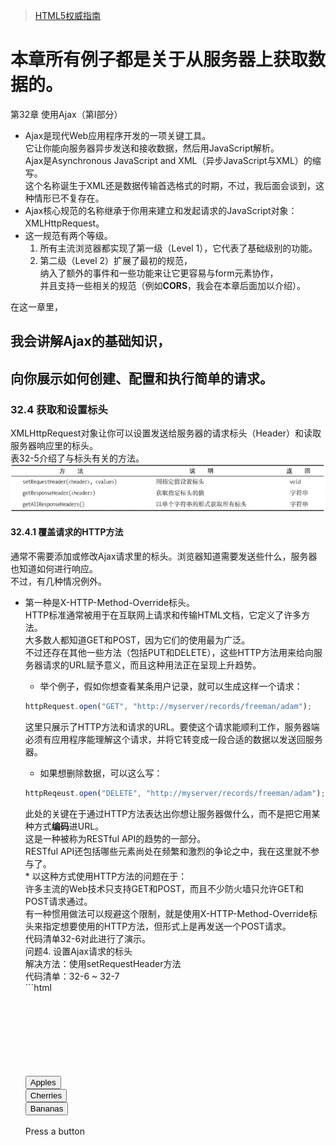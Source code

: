 >[HTML5权威指南](https://weread.qq.com/web/reader/98232c3071a122f5982dffc)

# 本章所有例子都是关于从服务器上获取数据的。
第32章 使用Ajax（第Ⅰ部分）																												
* Ajax是现代Web应用程序开发的一项关键工具。																												
它让你能向服务器异步发送和接收数据，然后用JavaScript解析。																												
Ajax是Asynchronous JavaScript and XML（异步JavaScript与XML）的缩写。																												
这个名称诞生于XML还是数据传输首选格式的时期，不过，我后面会谈到，这种情形已不复存在。																												
* Ajax核心规范的名称继承于你用来建立和发起请求的JavaScript对象：<span class="object">XMLHttpRequest</span>。																												
* 这一规范有两个等级。																												
	1. 所有主流浏览器都实现了第一级（Level 1），它代表了基础级别的功能。																											
	2. 第二级（Level 2）扩展了最初的规范，																											
	纳入了额外的事件和一些功能来让它更容易与form元素协作，																											
	并且支持一些相关的规范（例如**CORS**，我会在本章后面加以介绍）。


在这一章里，																												
## 我会讲解Ajax的基础知识，
## 向你展示如何创建、配置和执行简单的请求。
### 32.4 获取和设置标头
<span class="object">XMLHttpRequest</span>对象让你可以设置发送给服务器的请求标头（Header）和读取服务器响应里的标头。																										
表32-5介绍了与标头有关的方法。
    ![](.Ajax_images/b73b3049.png)
#### 32.4.1 覆盖请求的HTTP方法
通常不需要添加或修改Ajax请求里的标头。浏览器知道需要发送些什么，服务器也知道如何进行响应。																									
不过，有几种情况例外。																									
* 第一种是<span class="key">X-HTTP-Method-Override</span>标头。																								
HTTP标准通常被用于在互联网上请求和传输HTML文档，它定义了许多方法。																								
大多数人都知道GET和POST，因为它们的使用最为广泛。																								
不过还存在其他一些方法（包括PUT和DELETE），这些HTTP方法用来给向服务器请求的URL赋予意义，而且这种用法正在呈现上升趋势。																								
	* 举个例子，假如你想查看某条用户记录，就可以生成这样一个请求：																							
	```javascript
  httpRequest.open("GET", "http://myserver/records/freeman/adam");
	```     																							
	这里只展示了HTTP方法和请求的URL。要使这个请求能顺利工作，服务器端必须有应用程序能理解这个请求，并将它转变成一段合适的数据以发送回服务器。																							
	* 如果想删除数据，可以这么写：
	```javascript
	httpReqeust.open("DELETE", "http://myserver/records/freeman/adam");									
	```														
	此处的关键在于通过HTTP方法表达出你想让服务器做什么，而不是把它用某种方式**编码**进URL。																							
	这是一种被称为RESTful API的趋势的一部分。																							
	RESTful API还包括哪些元素尚处在频繁和激烈的争论之中，我在这里就不参与了。																							
		* 以这种方式使用HTTP方法的问题在于：																						
		许多主流的Web技术只支持GET和POST，而且不少防火墙只允许GET和POST请求通过。																						
		有一种惯用做法可以规避这个限制，就是使用<span class="key">X-HTTP-Method-Override</span>标头来指定想要使用的HTTP方法，但形式上是再发送一个POST请求。																						
		代码清单32-6对此进行了演示。																						
		问题4. 设置Ajax请求的标头																						
		解决方法：使用<span class="method">setRequestHeader</span>方法																						
		代码清单：32-6 ~ 32-7		
		```html																				
		<!DOCTYPE HTML>																						
		<html>																						
			<head>																					
				<title>Example</title>																				
			</head>																					
			<body>																					
				<div>																				
					<button>Apples</button>																			
					<button>Cherries</button>																			
					<button>Bananas</button>																			
				</div>																				
				<div id="target">Press a button</div>																				
				<script>																				
					var buttons = document.getElementsByTagName("button");																			
					for(var i = 0; i < buttons.length; i++) {																			
						buttons[i].onclick = handleButtonPress;																		
					}																			
					function handleButtonPress(e){																			
						var httpRequest = new XMLHttpRequest();																		
						httpRequest.onreadystatechange = handleResponse;																		
						httpRequest.open("GET", e.target.innerHTML + ".html");																		
						httpRequest.setRequestHeader("X-HTTP-Method-Override", "DELETE");																		
						httpRequest.send();																		
					}																			
																								
					function handleResponse(e){																			
						if(e.target.readyState == XMLHttpRequest.DONE && e.target.status == 200) {																		
							document.getElementById("target").innderHTML = e.target.respnseText;																	
						}																		
					}																			
				</script>																				
			</body>																					
		</html>			
		```																			
		在这个例子中，我用<span class="object">XMLHttpRequest</span>对象上的<span class="method">setRequestHeader</span>方法来表明我想让这个请求以HTTP DELETE方法的形式进行处理。																						
		请注意我在调用<span class="method">open</span>方法之后才设置了这个标头。																						
		如果你试图在<span class="method">open</span>方法之前使用<span class="method">setRequestHeader</span>方法，<span class="object">XMLHttpRequest</span>对象就会抛出一个错误。																						
		* 覆盖HTTP方法需要服务器端的Web应用程序框架能理解<span class="key">X-HTTP-Method-Override</span>这个惯例，并且你的服务器端应用程序要设置成能寻找和理解那些用得较少的HTTP方法。																						


#### 32.4.2 禁用内容缓存
第二个可以添加到Ajax请求上的有用标头是<span class="key">Cache-Control</span>，它在编写和调试脚本时尤其有用。																									
一些浏览器会缓存通过Ajax请求所获得的内容，在浏览会话期间不会再请求它。																									
对我在这一章所使用的例子而言，意味着apples.html、cherries.html和bananas.html上的改动不会立即反映到浏览器中。																									
代码清单32-7展示了可以如何设置标头来避免这一点。		
```javascript																							
...																									
function handleButtonPress(e){																									
	var httpRequest = new XMLHttpRequest();																								
	httpRequest.onreadystatechange = handleResponse;																								
	httpRequest.open("GET", e.target.innerHTML + ".html");																								
	httpRequest.setRequestHeader("Cache-Control", "no-cache");																								
	httpRequest.send();																								
}																									
...		
```																							
设置标头值的方式和之前的例子一样，但这次用到的标头是<span class="key">Cache-Control</span>，而你想要的值是<span class="key-value">no-cache</span>。																									
放置这条语句后，如果通过Ajax请求的内容发生了改变，就会在下一次请求文档时体现出来。																									
#### 32.4.3 读取响应标头																									
可以通过<span class="method">getResponseHeader</span>和<span class="method">getAllResponseHeaders</span>方法来读取服务器响应某个Ajax请求时发送的HTTP标头。																									
在大多数情况下，你不需要关心标头里有什么，因为它们是浏览器和服务器之间交互事务的组成部分。																									
代码清单32-8展示了如何使用这些属性。																									
问题5. 读取服务器响应的标头																									
解决方法：使用<span class="method">getResponseHeader</span>和<span class="method">getAllResponseHeaders</span>方法																									
代码清单：32-8			
```html																						
<!DOCTYPE HTML>																									
<html>																									
	<head>																								
		<title>Example</title>																							
		<style>																							
			#allheaders, #ctheader {																						
				border: medium solid black;																					
				padding: 2px;																					
				margin: 2px;																					
			}																						
		</style>																							
	</head>																								
	<body>																								
		<div>																							
			<button>Apples</button>																						
			<button>Cherries</button>																						
			<button>Bananas</button>																						
		</div>																							
		<div id="ctheader"></div>																							
		<div id="allheaders"></div>																							
		<div id="target">Press a button</div>																							
		<script>																							
			var buttons = document.getElementsByTagName("button");																						
			for(var i = 0; i < buttons.length; i++) {																						
				buttons[i].onclick = handleButtonPress;																					
			}																						
			var httpRequest = new XMLHttpRequest();																						
			function handleButtonPress(e){																						
				httpRequest.onreadystatechange = handleResponse;																					
				httpRequest.open("GET", e.target.innerHTML + ".html");																					
				httpRequest.send();																					
			}																						
																									
			function handleResponse(e){																						
				if(httpRequest.readyStatus == 2) {																					
					document.getElementById("allheaders").innerHTML = httpRequest.getAllResponseHeaders();																				
					document.getElementById("ctheader").innerHTML = httpRequest.getResponseHeader("Content-Type");																				
				} else if(httpRequest.readyState ==4 && e.target.status == 200) {																					
					document.getElementById("target").innderHTML = e.target.respnseText;																				
				}																					
			}																						
		</script>																							
	</body>																								
</html>		
```																							
响应标头在<span class="key">readyState</span>变成<span class="key-value">HEADERS_RECEIVED（数值为2）</span>时就可以使用了。																									
标头是服务器在响应时首先发送回来的信息，因此你可以在内容本身就绪前先读取它们。																									
在这个例子里，我通过<span class="method">getResponseHeader</span>和<span class="method">getAllResponseHeaders</span>方法获取了标头，然后将某一个标头（<span class="key">Content-Type</span>）和其他所有标头的值分别设为两个div元素的内容。																									
																										
### 32.6 中止请求
<span class="object">XMLHttpRequest</span>对象定义了一个让你可以中止请求的方法，如表32-6所示。
![](.Ajax_images/115ff815.png)																					
为了演示这个功能，我修改了fruitselector.js这段Node.js脚本来引入一个10秒延迟		
```javascript																								
var http = require('http');																										
http.createServer(function(req, res){																										
	console.log("[200] " + req.method + "to " + req.url);																									
	res.statusCode = 200;																									
	res.setHeader("Content-Type", "text/html");																									
	setTimeout(function(){																									
		var origin = req.headers["origin"];																								
		if(origin.indexOf("titan") > -1) {																								
			res.setHeader("Access-Control-Allow-Origin", orgin);																							
		}																								
		res.write('<html><head><title>Fruit Total</titl></head><body>');																								
		res.write('<p>');																								
		res.write('You selected ' + req.url.substing(1));																								
		res.write('</p></body></html>');																								
		res.end();																								
	}, 10000);																									
}).listen(8080);								
```																		
当服务器接收到一个请求后，它会先写入初始的响应标头，暂停10秒钟后再完成整个响应。																										
代码清单32-14展示了如何在浏览器上使用<span class="object">XMLHttpRequest</span>的中止功能。																										
问题7. 中止一个请求																										
代码清单：解决方法：使用<span class="method">abort</span>方法																										
32-13、32-14						
```html																				
<!DOCTYPE HTML>																										
<html>																										
	<head>																									
		<title>Example</title>																								
	</head>																									
	<body>																									
		<div>																								
			<button>Apples</button>																							
			<button>Cherries</button>																							
			<button>Bananas</button>																							
		</div>																								
		<div>																								
			<button id="abortbutton">Abort</button>																							
		</div>																								
		<div id="target">Press a button</div>																								
		<script>																								
			var buttons = document.getElementsByTagName("button");																							
			for(var i = 0; i < buttons.length; i++) {																							
				buttons[i].onclick = handleButtonPress;																						
			}																							
			var httpRequest;																							
			function handleButtonPress(e){																							
				if(e.target.id == "abortbutton"){																						
					httpRequest.abort();																					
				} else {																						
					httpRequest = new XMLHttpRequest();																					
					httpRequest.onreadystatechange = handleResponse;																					
					httpRequest.onabort = handleAbort;																					
					httpRequest.open("GET", "http://titan:8080/" + e.target.innerHTML);																					
					httpRequest.send();																					
					document.getElementById("target").innerHTML = httpRequest.responseText;																					
				}																						
			}																							
																										
			function handleResponse(e){																							
				if(e.target.readyState == XMLHttpRequest.DONE && e.target.status == 200) {																						
					document.getElementById("target").innderHTML = e.target.respnseText;																					
				}																						
			}																							
			funciton handleAbort(){																							
				document.getElementById("target").innerHTML = "Request Aborted";																						
			}																							
		</script>																								
	</body>																									
</html>
```																										
我给文档添加了一个Abort（中止）按钮，它通过调用<span class="object">XMLHttpRequest</span>对象上的<span class="method">abort</span>方法来中止进行中的请求。因为我在服务器端引入了一段延迟，所以有充足的时间来执行它。																										
<span class="object">XMLHttpRequest</span>通过<span class="event">abort</span>事件和<span class="event">readystatechange</span>事件给出中止信号。在这个例子中，我响应了<span class="event">abort</span>事件，并更新了id为target的div元素中的内容，以此标明请求已被中止。																										

## 我会向你展示如何将事件作为请求的进度信号，
* 32.1 Ajax起步																										
问题1：发起一个Ajax请求																										
解决方案：创建一个<span class="object">XMLHttpRequest</span>对象，然后调用<span class="method">open</span>和<span class="method">send</span>方法																										
代码清单：32-1 ~ 32-3																										
Ajax的关键在于<span class="object">XMLHttpRequest</span>对象，而理解这个对象的最佳方式是看个例子。
	```html																										
	<!DOCTYPE HTML>																									
	<html>																									
		<head>																								
			<title>Example</title>																							
		</head>																								
		<body>																								
			<div>																							
				<button>Apples</button>																						
				<button>Cherries</button>																						
				<button>Bananas</button>																						
			</div>																							
			<div>																							
				<div id="target">Press a button</div>																						
			</div>																							
			<script>																							
				var buttons = document.getElementsByTagName("button");																						
				for(var i = 0; i < buttons.length; i++) {																						
					buttons[i].onclick = handleButtonPress;																					
				}																						
				function handleButtonPress(e){																						
					var httpRequest = new XMLHttpRequest();																					
					httpRequest.onreadystatechange = handleResponse;																					
					httpRequest.open("GET", e.target.innerHTML + ".html");																					
					httpRequest.send();																					
				}																						
																										
				function handleResponse(e){																						
					if(e.target.readyState == XMLHttpRequest.DONE && e.target.status == 200) {																					
						document.getElementById("target").innderHTML = e.target.respnseText;																				
					}																					
				}																						
			</script>																							
		</body>																								
	</html>	
	```																								
	随着用户点击各个水果按钮，浏览器会异步执行并取回所请求的文档，而主文档不会被重新加载。这就是典型的Ajax行为。																									
	* 如果把注意力移到脚本上，你就能明白这一切是如何实现的。																									
		* 首先是handleButtonPress函数，脚本会调用它以响应button控件的click事件																								
			* 第一步是创建一个新的<span class="object">XMLHttpRequest</span>对象。																							
			与之前在DOM中见过的大多数对象不同，																							
				* 你并非通过浏览器定义的某个全局变量来访问这类对象，																						
				* 而是使用关键词new																						
			* 下一步是给<span class="event">readystatechange</span>事件设置一个事件处理器。																							
			这个事件会在请求过程中被多次触发，向你提供事情的进展情况。																							
			我会在本章后面讨论这个事件（以及其他由<span class="object">XMLHttpRequest</span>对象定义的事件）。																							
			我将on<span class="event">readystatechange</span>属性的值设为handleResponse，稍后会讨论这个函数：httpRequest.on<span class="event">readystatechange</span> = handleResponse;																							
			* 现在你可以告诉<span class="object">XMLHttpRequest</span>对象你想要做什么了。																							
			使用<span class="method">open</span>方法来指定HTTP方法（在这里是GET）和需要请求的URL																							
				* 我在这里展示的是<span class="method">open</span>方法最简单的形式。																						
				你还可以给浏览器提供向服务器发送请求时使用的认证信息，																						
				就像这样：
				```javascript
				httpRequest.open("GET", e.target.innerHTML + ".html", true,"adam", "secret")
				```																					
				最后两个参数是应当发送给服务器的用户名和密码。																						
				剩下的那个参数指定了该请求是否应当异步执行。它应该始终被设置为true。																						
				* 根据用户按下的button来生成请求的URL。																						
				如果按的是Apples按钮，就请求Apples.html这个URL。																						
					* 浏览器可以足够智能地处理相对URL，它会在需要时使用当前文档的地址。																					
					在这个例子中，我的主文档是从`http://titan/listings/example.html`这个URL上载入的，																					
					因此Apples.html会被当成`http://titan/listings/Apples.html`。																					
					这些URL在你的环境里会有所不同，但效果是一样的。																					
				* 为你的请求选择正确的HTTP方法是很重要的。																						
					* 正如我在第12章所说的，GET请求适用于安全的交互行为，就是那些你可以反复发起而不会带来副作用的请求。																					
					* POST请求适用于不安全的交互行为，意思是每一个请求都会导致服务器端发生某种变化，而重复的请求可能会带来问题。																					
					虽然还有一些别的HTTP方法，但GET和POST是使用最为广泛的，广泛到如果你想用其他方法，就必须使用32.4.1节描述的惯例来确保你的请求能通过防火墙。																					
			* 这个函数的最后一步是调用<span class="method">send</span>方法																							
			我在这个例子里没有向服务器发送任何数据，所以<span class="method">send</span>方法无参数可用。																							
			我会在这一章的后面向你展示如何发送数据，但在这个简单的示例中，你只是从服务器请求HTML文档。																							
	* 32.1.1 处理响应																									
	一旦脚本调用了<span class="method">send</span>方法，浏览器就会在后台发送请求到服务器。																									
	因为请求是在后台处理的，所以Ajax依靠事件来通知你这个请求的进展情况。																									
	在这个例子中，我用handleResponse函数处理这些事件：																									
		* 当<span class="event">readystatechange</span>事件被触发后，浏览器会把一个<span class="object">Event</span>对象传递给指定的处理函数。																								
		这个<span class="object">Event</span>对象我在第30章介绍过，target属性则会被设为与此事件关联的<span class="object">XMLHttpRequest</span>。																								
		* 多个不同的阶段会通过<span class="event">readystatechange</span>事件传递信号，																								
		你可以读取<span class="object">XMLHttpRequest</span>.<span class="key">readyState</span>属性的值来确定当前处理的是哪一个。																								
		表32-2展示了这个属性的各个值。
            ![](.Ajax_images/36028bd3.png)
            
            * DONE状态并不意味着请求成功，它只代表请求已完成。																							
			可以通过<span class="key">status</span>属性获得HTTP状态码，它会返回一个数值（比如，200这个值代表成功）。																							
			只有结合<span class="key">readyState</span>和<span class="key">status</span>属性的值才能够确定某个请求的结果。																							
			* 在handleResponse函数里可以看到我怎样检查这两个属性。																							
			只有当<span class="key">readyState</span>的值为DONE并且<span class="key">status</span>的值为200时我才会设置div元素的内容。																							
			用<span class="object">XMLHttpRequest</span>.<span class="key">responseText</span>属性获得服务器发送的数据																							
			* <span class="key">responseText</span>属性会返回一个字符串，代表从服务器上取回的数据。																							
			我用这个属性来设置div元素innerHTML属性的值，以显示被请求文档的内容。																							
			这些就构成了一个简单的Ajax示例：用户点击一个按钮，浏览器在后台向服务器请求一个文档，当它到达时你处理一个事件，并显示被请求文档的内容。																							
	* 这些就构成了一个简单的Ajax示例：用户点击一个按钮，浏览器在后台向服务器请求一个文档，当它到达时你处理一个事件，并显示被请求文档的内容。																									
	* 32.1.2 主流中的异类：应对Opera																									
																										
* 32.2 使用Ajax事件																										
	* 建立和探索一个简单的示例之后，你现在可以开始深入了解<span class="object">XMLHttpRequest</span>对象支持的功能，以及如何在你的请求中使用它们了。																									
		* 起点就是第二级规范里定义的那些额外事件。																								
		你已经见过其中一个了：<span class="event">readystatechange</span>。它是从第一级转过来的，其他还有一些，如表32-3所示。
		![](.Ajax_images/219ec7a3.png)
		    * 这些事件大多数会在请求的某一个特定时点上触发。																							
			<span class="event">readystatechange</span>（之前介绍过）和<span class="event">progress</span>这两个事件是例外，它们可以多次触发以提供进度更新。																							
			* 除了<span class="event">readystatechange</span>之外，表中展示的其他事件都定义于<span class="object">XMLHttpRequest</span>规范的第二级。																							
			在我编写本书时，浏览器对这些事件的支持程度不一。																							
			比如，Firefox浏览器有着最完整的支持，Opera完全不支持它们，而Chrome支持其中的一些，但是所使用的方式并不符合规范。																							
			* 考虑到第二级事件的实现还不到位，<span class="event">readystatechange</span>是目前唯一能可靠追踪请求进度的事件。																							
			* 调度这些事件时，浏览器会对<span class="event">readystatechange</span>事件使用常规的<span class="object">Event</span>对象（在第30章介绍过），对其他事件则使用<span class="object">ProgressEvent</span>对象。																							
			<span class="object">ProgressEvent</span>对象定义了<span class="object">Event</span>对象的所有成员，并增加了表32-4中介绍的这些成员。
			![](.Ajax_images/cb240c93.png)		
			问题2. 使用一次性事件追踪请求的进度																							
			解决方法：使用第二级的事件，比如on<span class="event">load</span>、on<span class="event">loadstart</span>和on<span class="event">loadend</span>  																						
			代码清单：32-4																							
			代码清单32-4展示了如何使用这些事件。我使用Firefox浏览器进行展示，因为它的实现方式最为完整和正确。		
			```html																					
			<!DOCTYPE HTML>																							
			<html>																							
				<head>																						
					<title>Example</title>																					
					<style>																					
						table {																				
							margin: 10px;																			
							border-collapse: collapse;																			
							float: left;																			
						}																				
						div {																				
							margin: 10px;																			
						}																				
						td, th {																				
							padding: 4px;																			
						}																				
					</style>																					
				</head>																						
				<body>																						
					<div>																					
						<button>Apples</button>																				
						<button>Cherries</button>																				
						<button>Bananas</button>																				
					</div>																					
					<table id="events" border="1"></table>																					
					<div>																					
						<div id="target">Press a button</div>																				
					</div>																					
					<script>																					
						var buttons = document.getElementsByTagName("button");																				
						for(var i = 0; i < buttons.length; i++) {																				
							buttons[i].onclick = handleButtonPress;																			
						}																				
						var httpRequest;																				
						function handleButtonPress(){																				
							clearEventDetails();																			
							httpRequest = new XMLHttpRequest();																			
							httpRequest.onreadystatechange = handleResponse;																			
							httpRequest.onerror = handleError;																			
							httpRequest.onload = handleLoad;																			
							httpRequest.onloadend = handleLoadEnd;																			
							httpRequest.onloadstart = handleLoadStart;																			
							httpRequest.onprogress = handleProgress;																			
							httpRequest.open("GET", e.target.innerHTML + ".html");																			
							httpRequest.send();																			
						}																				
						function handleResponse(e){																				
							displayEventDetails("readystate(" + httpRequest.readyState + ")");																			
							if(httpRequest.readyState == 4 && httpRequest.status == 200) {																			
								document.getElementById("target").innerHTML = httpRequest.responseText;																		
							}																			
						}																				
						function handleError(e) { displayEventDetails("error", e);}																				
						function handleLoad(e) { displayEventDetails("load", e); }																				
						function handleLoadEnd(e) { displayEventDetails("loadend", e); }																				
						function handleLoadStart(e) { displayEventDetails("loadstart", e); }																				
						function handleProgress(e) { displayEventDetails("progress", e); }																				
						function clearEventDetails() {																				
							document.getElementById("events").innerHTML += 																			
							"<tr><th>Event</th><th>lengthComputable</th>"																			
							=+ "<th>loaded</th><th>total</th></tr>"																			
						}																				
						function displayEventDetails(eventName, e) {																				
							if(e) {																			
								document.getElementById("events").innerHTML += 																		
								"<tr><td>" + eventName + "</td><td>" + e.lengthComputable + "</td><td>" + e.loaded + "</td></td>" + e.total + "</td></tr>";																		
							} else {																			
								document.getElementById("events").innerHTML += 																		
								"<tr><td>" + eventName + "</td><td>NA</td><td>NA</td><td>NA</td></tr>";																		
							}																			
						}																				
					</script>																					
				</body>																						
			</html>	
			```	
 ![](.Ajax_images/a87bdb4a.png)		

## 如何处理请求和应用程序错误
32.3 处理错误																										
* 有三种方式可以处理这些错误，如代码清单32-5所示。																									
问题3. 探测和处理错误 																									
解决方法：响应错误事件，或者使用try...catch语句																									
代码清单：32-5				
```html																					
<!DOCTYPE HTML>																									
<html>																									
	<head>																								
		<title>Example</title>																							
	</head>																								
	<body>																								
		<div>																							
			<button>Apples</button>																						
			<button>Cherries</button>																						
			<button>Bananas</button>																						
			<button>Cucumber</button>																						
			<button id="badhost">Bad Host</button>																						
			<button id="badurl">Bad URL</button>																						
		</div>																							
		<div id="target">Press a button</div>																							
		<div id="errormsg"></div>																							
		<div id="statusmsg"></div>																							
		<script>																							
			var buttons = document.getElementByTagName("button");																						
			for(var i = 0; i < buttons.length; i++) {																						
				buttons[i].onclick = handleButtonPress;																					
			}																						
			function handleButtonPress(e) {																						
				var httpRequest = new XMLHttpRequest();																					
				httpRequest.onreadystatechange = handleResponse;																					
				httpRequest.onerror = handleError;																					
				try {																					
					switch(e.target.id) {																				
						case "badhost":																			
							httpRequest.open("GET", "http://a.nodomain/doc.html");																		
							beak;																		
						case "badurl":																			
							httpRequest.open("GET", "http://");																		
							break;																		
						default:																			
							httpRequest.open("GET", e.target.innerHTML + ".html");																		
							break;																		
					}																				
					httpRequest.send();																				
				}																					
				catch(error){																					
					displayErrorMsg("try/catch", error.message);																				
				}																					
			}																						
			function handleResponse(){																						
				if(httpRequest.readyState == 4) {																					
					var target = document.getElementById("target");																				
					if(httpRequest.status == 200) {																				
						target.innerHTML = httpRequest.responseText;																			
					} else {																				
						document.getElementById("statusmsg").innerHTML = "Status:" + httpRequest.status + " " + httpRequest.statusText;																			
					}																				
				}																					
			}																						
			function handleError(e){																						
				displayErrorMsg("Error event", httpRequest.status + httpRequest.statusText);																					
			}																						
			function displayErrorMsg(src, msg){																						
				document.getElementById("errormsg").innerHTML = src + ": " + msg;																					
			}																						
			function clearMessages(){																						
				document.getElementById("errormsg").innerHTML = "";																					
				document.getElementById("statusmsg").innerHTML = "";																					
			}																						
		</script>																							
	</body>																								
</html>	
```																								
* 使用Ajax时必须留心两类错误。它们之间的区别源于视角不同。

### 第一类错误是从<span class="object">XMLHttpRequest</span>对象的角度看到的问题：
某些因素阻止了请求发送到服务器，例如DNS无法解析主机名，连接请求被拒绝，或者URL无效。  

#### 32.3.1 处理设置错误
你需要处理的第一类问题是向<span class="object">XMLHttpRequest</span>对象传递了错误的数据，																							
* 比如格式不正确的URL。它们极其容易发生在生成基于用户输入的URL时。																						
为了模拟这类问题，我给示例文档添加了一个标签为Bad URL（错误的URL）的button。																						
这是一种会阻止请求执行的错误，而<span class="object">XMLHttpRequest</span>对象会在发生这类事件时抛出一个错误。这就意味着你需要用一条try...catch语句来围住设置请求的代码																						
	* catch子句让你有机会从错误中恢复。																					
	可以选择提示用户输入一个值，也可以回退至默认的URL，或是简单地丢弃这个请求。																					
	在这个例子中，我仅仅调用了displayErrorMsg函数来显示错误消息。		

### 第二类问题是从应用程序的角度看到的问题，而非<span class="object">XMLHttpRequest</span>对象。
它们发生于请求成功发送至服务器，服务器接受请求、进行处理并生成响应，但该响应并不指向你期望的内容时。																								
举个例子，如果你请求的URL不存在，这类问题就会发生。	 

																						
第二类错误发生在请求已生成，但其他方面出错时。	

#### 32.3.2 处理请求错误	
* 为了模拟这类问题，我给示例添加了一个标签为Bad Host（错误的主机）的按钮																							
	* 这个URL存在两个问题。																						
		* 第一个问题是主机名不能被DNS解析，因此浏览器无法生成服务器连接。																					
		这个问题直到<span class="object">XMLHttpRequest</span>对象开始生成请求时才会变得明显，因此它会以两种方式发出错误信号。																					
			* 如果你注册了一个error事件的监听器，浏览器就会向你的监听函数发送一个<span class="object">Event</span>对象。																				
			当这类错误发生时，你能从<span class="object">XMLHttpRequest</span>对象获得何种程度的信息取决于浏览器，遗憾的是，大多数情况下你会得到值为0的<span class="key">status</span>和空白的<span class="key">statusText</span>值。																				
			* ???<span class="object">XMLHttpRequest</span>通过<span class="event">readystatechange</span>事件给出信号。																				
		* 第二个问题是URL和生成请求的脚本具有不同的来源，在默认情况下这是不允许的。																					
		你通常只能向载入脚本的同源URL发送Ajax请求。																					
		浏览器报告这个问题时可能会抛出Error或者触发error事件，不同浏览器的处理方式不尽相同。																					
		不同浏览器还会在不同的时点检查来源，这就意味着你不一定总是能看到浏览器对同一个问题突出显示。																					
		你可以使用跨站资源规范（**CORS**, Cross-Origin Resource Sharing）来绕过同源限制，参见32.5节。				


#### 32.3.3 处理应用程序错误
最后一类错误发生于请求成功完成（从<span class="object">XMLHttpRequest</span>对象的角度看），但没有返回你想要的数据时。																							
为了制造这类问题，我添加了一个说明标签为Cucumber（黄瓜）的button。																							
按下这个按钮会生成类似于Apples、Cherries和Bananas按钮那样的请求URL，但是服务器上不存在cucumber.html这个文档。																							
这一过程本身没有错误（因为请求已成功完成），你需要根据<span class="key">status</span>属性来确定发生了什么。																							
当你请求某个不存在的文档时，你会获得404这个状态码，它的意思是服务器无法找到请求的文档。																							
你可以看到我是如何处理200（意思是OK）以外的状态码的																							

## 如何跨源发起请求。
32.5 生成跨源Ajax请求																											
* 默认情况下，浏览器限制脚本只能在它们所属文档的来源内生成Ajax请求。																										
你应该还记得，来源由URL中的协议、主机名和端口号组成。																										
这就意味着当我从`http://titan`载入一个文档后，文档内含的脚本通常无法生成对`http://titan:8080`的请求，因为第二个URL的端口号是不同的，所以处于文档来源之外。																										
从一个来源到另一个来源的Ajax请求被称为跨源请求（cross-origin request）。																										
* 这一策略的目的是降低跨站脚本攻击（cross-site scripting，简称CSS）的风险，即诱导浏览器（或用户）执行恶意脚本。																										
CSS攻击不属于本书的讨论范围，但维基百科上有一篇文章很好地介绍了这个主题：`http://en.wikipedia.org/wiki/Cross-site_scripting`。																										
* 这个策略的问题在于它一刀切地禁止了跨源请求。																										
这就导致人们使用一些非常丑陋的手段来诱使浏览器生成违反这一策略的请求。																										
* 幸好，跨源资源共享（Cross-Origin Resource Sharing, **CORS**）规范提供了一种合法的方式来生成跨源请求。																										
跨源请求规范（**CORS**），它是一组请求标头，让脚本能对另一个来源生成Ajax请求。																										
这是一种有用的技巧，只是你需要有给服务器响应添加标头的能力。																										
这个高级主题要求读者拥有一些HTTP标头的基本知识。																										
因为本书是关于HTML5的，所以我不会深入谈及HTTP的细节。																										
如果你不熟悉HTTP，建议你跳过这一节。																										
	作为准备，让我们来看一下想要解决的问题。																									
	问题6. 发起跨源Ajax请求										

### 解决方法：设置服务器响应里的<span class="key">Access-Control-Allow-Origin</span>标头
代码清单：32-9 ~ 32-12																									
代码清单32-9展示了一个HTML文档，它包含的脚本会尝试生成跨源请求。																		
```html							
<!DOCTYPE HTML>																									
<html>																									
	<head>																								
		<title>Example</title>																							
	</head>																								
	<body>																								
		<div>																							
			<button>Apples</button>																						
			<button>Cherries</button>																						
			<button>Bananas</button>																						
		</div>																							
		<div id="target">Press a button</div>																							
		<script>																							
			var buttons = document.getElementsByTagName("button");																						
			for(var i = 0; i < buttons.length; i++) {																						
				buttons[i].onclick = handleButtonPress;																					
			}																						
			var httpRequest;																						
			function handleButtonPress(e){																						
				httpRequest = new XMLHttpRequest();																					
				httpRequest.onreadystatechange = handleResponse;																					
				httpRequest.open("GET", "http://titan:8080/" + e.target.innerHTML);																					
				httpRequest.send();																					
			}																						
																									
			function handleResponse(e){																						
				if(httpRequest.readyState == 4 && e.target.status == 200) {																					
					document.getElementById("target").innderHTML = e.target.respnseText;																				
				}																					
			}																						
		</script>																							
	</body>																								
</html>	
```																								
* 这个例子中的脚本扩展了用户所按按钮的内容，把它附加到`http://titan:8080`上，然后尝试生成一个Ajax请求（如http://titan:8080/Apples）。																								
我会从`http://titan/listings/example.html`载入此文档，这就意味着脚本正在试图生成一个跨源请求。																								
* 脚本尝试连接的服务器运行的是Node.js。																								
代码清单32-10展示了代码，我把它保存在一个名为fruitselector.js的文件里。（获取Node.js的细节请参见第2章。）
```javascript																								
var http = require("http");																								
http.createServer(function(req, res){																								
	console.log("[200]" + req.method + "to" + req.url);																							
	res.writeHead(200, "OK", { "Content-Type": "text/html" });																							
	res.write('<html><head><title>Fruit Total</title></head><body>');																							
	res.write('<p>');																							
	res.write('You selected ' + req.url.substring(1));																							
	res.write('</p></body></html>');																							
	res.end();																							
}).listen(8080);		
```																						
这是一个非常简单的服务器：它根据客户端请求的URL生成一小段HTML文档。																								
举例来说，如果客户端请求了`http://titan:8080/Apples`，那么服务器就会生成并返回下列HTML文档：					
```html																			
<html>																								
	<head>																							
		<title>Fruit Total</title>																						
	</head>																							
	<body>																							
		<p>You selected Apples</p>																						
	</body>																							
</html>		
```																						
* 按照现在这个样子，example.html里的脚本无法从服务器获取它想要的数据。																								
解决方法是为服务器返回浏览器的响应信息添加一个标头，如代码清单32-11所示。
```javascript																								
var http = require('http');																								
http.createServer(function(req, res){																								
	console.log("[200]" + req.method + "to" + req.url);																							
	res.writeHead(200, "OK", { 																							
		Content-Type: "text/html",																						
		Access-Control-Allow-Origin: "http://titan"																						
	});																							
	res.write('<html><head><title>Fruit Total</title></head><body>');																							
	res.write('<p>');																							
	res.write('You selected ' + req.url.substring(1));																							
	res.write('</p></body></html>');																							
	res.end();																							
}).listen(8080);			
```																					
<span class="key">Access-Control-Allow-Origin</span>标头指定了某个来源应当被允许对此文档生成跨源请求。																								
如果标头里指定的来源与当前文档的来源匹配，浏览器就会加载和处理该响应所包含的数据。																								
* 给服务器响应添加这个标头之后，example.html文档中的脚本就能够请求和接收来自服务器的数据了																								
* 支持**CORS**要求浏览器必须在联系服务器和获取响应标头之后应用跨源安全策略，这就意味着即使响应因为缺少必要的标头或指定了不同的域而被丢弃，请求也已被发送过了。																								
这种方式和没有实现**CORS**的浏览器非常不同，后者只会简单地阻挡请求，不会去联系服务器。

### 32.5.1 使用Origin请求标头
作为**CORS**的一部分，浏览器会给请求添加一个Origin标头以注明当前文档的来源。																									
可以通过它来更灵活地设置<span class="key">Access-Control-Allow-Origin</span>标头的值，如代码清单32-12所示。
```javascript																									
var http = require('http');																									
http.createServer(function(req, res){																									
	console.log("[200]" + req.method + "to " + req.url);																								
	res.statusCode = 200;																								
	res.setHeader("Content-Type", "text/html");																								
	var origin = req.headers["origin"];																								
	if(origin.indexOf("titan") > -1){																								
		res.setHeader("Access-Control-Allow-Origin", origin);																							
	}																								
	res.write('<html><head><title>Fruit Total</title></head><body>');																								
	res.write('<p>');																								
	res.write('You selected ' + req.url.substring(1));																								
	res.write('</p></body></html>');																								
	res.end();																								
}).listen(8080);
```
我修改了服务器端的脚本，让它只有在请求包含Origin标头并且值里有titan时才设置<span class="key">Access-Control-Allow-Origin</span>响应标头。																									
这是一种非常粗略的请求来源检查方式，但你可以根据具体项目的上下文环境来调整这种方式，使它更加精确。																									
* 还可以把<span class="key">Access-Control-Allow-Origin</span>标头设置成一个星号（<span class="key-value">*</span>），																									
意思是允许任意来源的跨源请求。																									
使用这个设置之前应该仔细考虑这么做的安全隐患。																									
* 32.5.2 高级**CORS**功能																									
**CORS**规范定义了许多额外的标头，可用于精细化控制跨域请求，包括限制请求能够使用的HTTP方法。																									
这些高级功能需要进行一次预先请求（preflight request），即浏览器先向服务器发送一个请求来确定有哪些限制，然后再发送请求来获取数据本身。																									
本书编写过程中，这些高级功能尚未被可靠地实现。


# 下一章则都是关于发送数据的，特别是表单数据，
因为它是Ajax最常见的用途之一。																												
第32章 使用Ajax（第Ⅰ部分）																												
在这一章里，我将继续介绍Ajax的工作方式																												
## 如何向客户端发送数据
发送表单和文件是Ajax的两个常见用途，它们能让Web应用程序创建出更丰富的用户体验。																												
### 表单数据收集方式
#### 1. 最典型的情况是从客户端发送表单数据，即用户在form元素所含的各个input元素里输入的值。
* 33.1 准备向服务器发送数据																											
Ajax最常见的一大用途是向服务器发送数据。																											
代码清单33-1展示了一张简单的表单，它将会成为本章这一部分的基础。我把这段HTML保存在一个名为example.html的文件里。	
```html																										
<!DOCTYPE html>																											
<html>																											
	<head>																										
		<title>Example</titl>																									
		<style>																									
			.table { display: table; }																								
			.row { display: table-row; }																								
			.cell { display: table-cell; padding: 5px; }																								
			.label { text-align: right; }																								
		</style>																									
	</head>																										
	<body>																										
		<form id="fruitform" method="post" action="http://titan:8080/form">																									
			<div class="table">																								
				<div class="row">																							
					<div class="cell label">Bananas: </div>																						
					<div class="cell"><input name="bananas" value="2"/></div>																						
				</div>																							
				<div class="row">																							
					<div class="cell label">Apples:</div>																						
					<div class="cell"><input name="apples" value="5"/></div>																						
				</div>																							
				<div class="row">																							
					<div class="cell label">Cherries:</div>																						
					<div class="cell"><input name="cherries" value="20"/></div>																						
				</div>																							
				<div class="row">																							
					<div class="cell label">Total:</div>																						
					<div id="results" class="cell">0 items</div>																						
				</div>																							
				<button id="submit" type="submit">Submit Form</button>																							
		</form>																									
	</body>																										
</html>	
```																										
这个例子中的表单包含三个input元素和一个提交button。																											
这些input元素让用户可以指定三种不同种类的水果各自要订购多少，button则会将表单提交给服务器。																											
要了解这些元素的更多信息，请参见第12章、第13章和第14章。																											
																											
* 33.1.1 定义服务器																											
我们需要为这些示例创建处理请求的服务器。我再一次使用了Node.js。代码清单33-2展示了fruitcalc.js里的脚本。	
```javascript																										
var http = require('http');																											
var querystring = require('querystring');																											
var multipart = require('multipart');																											
function writeResponse(res, data){																											
	var total = 0;																										
	for(fruit in data){																										
		total += Number(data[fruit]);																									
	}																										
	res.writeHead('200', 'OK', {																										
		"Content-Type": "text/html",																									
		"Access-Control-Allow-Origin": "http://titan"																									
	});																										
	res.write('<html><head><title>Fruit Total</title></head><body>');																										
	res.write('<p>' + total + ' items orderd</p></body></html>');																										
	res.end();																										
	}																										
}																											
http.createServer(function(req, res){																											
	console.log("[200] " + req.method + " to " + req.url);																										
	if(req.method == "OPTIONS"){																										
		res.writeHead("200", "OK", {																									
			"Access-Control-Allow-Headers": "Content-Type",																								
			"Access-Control-Allow-Methods": "*",																								
			"Access-Control-Allow-Origin": "*"																								
		})																									
		res.end();																									
	} else if(req.url == '/form' && req.method == 'POST') {																										
		var dataObj = new Object();																									
		var contentType = req.headers["content-type"];																									
		var fullBody = "";																									
		if(contentType){																									
			if(contentType.indexOf("application/x-www-form-urlencoded") > -1){																								
				req.on("data", function(chunk){																							
					fullBody += chunk.toString();																						
				});																							
				req.on("end", function(){																							
					var dBody = querystring.parse(fullBody);																						
					dataObj.bananas = dBody["bananas"];																						
					dataObj.apples = dBody["apples"];																						
					dataObj.cherries = dBody["cherries"];																						
					writeResponse(res, dataObj);																						
																											
				});																							
			} else if(contentType.indexOf("application/json" > -1){																								
				req.on("data", function(chunk){																							
					fullBody += chunk.toString();																						
				});																							
				req.on("end", function(){																							
					dataObj = JSON.parse(fullBody);																						
					writeResponse(res, dataObj);																						
				});																							
			} else if(contentType.indexOf("multipart/form-data") > -1) {																								
				var partName;																							
				var partType;																							
				var parser = new multipart.parser();																							
				parser.boundary = "--" + req.headers["content-type"].substring(30);																							
				parser.onpartbegin = funciton(part){																							
					partName = part.name;																						
					partType = part.contentType;																						
					part.ondata = function(data){																						
						if(partName != "file" {																					
							dataObj[partName] = data;																				
						}																					
					};																						
					req.on("data", function(chunk){																						
						parser.write(chunk);																					
					});																						
					req.on("end", function(){																						
						writeResponse(res, dataObj);																					
					}																						
				}																							
			}																								
		}																									
	}																										
}).listen(8080);	
```																										
	* 我将脚本中需要加以注意的那一部分进行了加粗：writeResponse函数。																										
	这个函数会在提取请求的表单值之后调用，它负责生成对浏览器的响应。																										
	当前，这个函数会创建简单的HTML文档（如代码清单33-3所展示的），但我们会在本章后面处理不同格式时修改并增强这个函数。																										
	代码清单33-3 writeResponse函数生成的简单HTML文档	
	```html																									
	<html>																										
		<head>																									
			<title>Fruit Total</titl>																								
		</head>																									
		<body>																									
			<p>27 items ordered</p>																								
		</body>																									
	</html>
	```																										
		* 这个响应很简单，但它是一个不错的开始。它实现的效果是让服务器计算出了用户通过form中各个input元素所订购的水果总数。服务器端脚本的其余部分负责解码客户端用Ajax发送的各种可能的数据格式。																									
		* 可以像这样启动服务器程序：																									
		`bin\node.ext fruitcalc.js	`																								
		* 这段脚本的目标使用范围仅限于这一章。																									
		它不是一种通用的服务器，我也不建议你将它的任何部分用于生产服务。																									
		本章后续的示例绑定了许多假定和便捷做法，其脚本也不适合用于任何正式的用途。																									
																											
* 33.1.2 理解问题所在																											
图33-1清楚地描述了我想要用Ajax解决的问题。当你提交表单后，浏览器会在新的页面显示结果。这意味着两点：																											
	* 用户必须等待服务器处理数据并生成响应；																										
	* 所有文档上下文信息都丢失了，因为结果是作为新文档进行显示的。																										
这就是应用Ajax的理想情形了。																											
可以异步生成请求，这样用户就能在表单被处理时继续与文档进行交互。																											
																											
* 33.2 发送表单数据																											
向服务器发送数据的最基本方式是自己收集并格式化它。																											
问题1. 向服务器发送表单数据																											
解决方法：用DOM获得各个值，然后以URL**编码**格式连接它们																											
代码清单：33-4																											
代码清单33-4展示了添加到example.html的一段脚本，它用的就是这种方式。	
```html																										
<!DOCTYPE html>																											
<html>																											
	<head>																										
		<title>Example</title>																									
		<style>																									
			.table { display: table; }																								
			.row { display: table-row; }																								
			.cell { display: table-cell; padding: 5px; }																								
			.label { text-align: right; }																								
		</style>																									
	</head>																										
	<body>																										
		<form id="fruitform" method="post" action="http://titan:8080/form:>																									
			<div class="table">																								
				<div class="row">																							
					<div class="cell label">Bananas: </div>																						
					<div class="cell"><input name="bananas" value="2"/></div>																						
				</div>																							
				<div class="row">																							
					<div class="cell label">Apples:</div>																						
					<div class="cell"><input name="apples" value="5"/></div>																						
				</div>																							
				<div class="row">																							
					<div class="cell label">Cherries:</div>																						
					<div class="cell"><input name="cherries" value="20"/></div>																						
				</div>																							
				<div class="row">																							
					<div class="cell label">Total:</div>																						
					<div id="results" class="cell">0 items</div>																						
				</div>																							
			</div>																								
			<button id="submit" type="submit">Submit Form</button>																								
		</form>																									
		<script>																									
			document.getElementById("submit").onclick = handleButtonPress;																								
			var httpRequest;																								
																											
			function handleButtonPress(e){																								
				e.preventDefault();																							
				var form = document.getElementById("fruitform");																							
				var formData = "";																							
				var inputElements = document.getElementsByTagName("input");																							
				for(var i = 0; i < inputElements.length; i++){																							
					formData += inputElements[i].name + "=" + inputElements[i].value + "&";																						
				}																							
				httpRequest = new XMLHttpRequest();																							
				httpRequest.onreadystatechange = handleResponse;																							
				httpRequest.open("POST", form.action);																							
				httpRequest.setRequestHeader("Content-Type", "application/x-www-url-encoded");																							
				httpRequest.send(formData);																							
			}																								
			function handleResponse(){																								
				if(httpRequest.readyState == 4 && httpRequest.status == 200){																							
					document.getElementById("result").innerHTML = httpRequest.responseText;																						
				}																							
			}																								
		</script>																									
	</body>																										
</html>	
```																										
所有的动作都发生在handleButtonPress函数里，脚本会调用这个函数来响应button元素的点击事件。																										
  * 我所做的第一件事是调用<span class="object">Event</span>对象（由浏览器指派给此函数）上的<span class="method">preventDefault</span>方法。																									
  第30章介绍过这个方法，解释了有些事件带有关联的默认行为。																									
  对表单里的button元素而言，其默认行为是用常规的非Ajax方式提交表单。																									
  我不想让它发生，所以调用了<span class="method">preventDefault</span>方法。																									
      * 我喜欢在事件处理函数的开头调用<span class="method">preventDefault</span>方法，因为这能让调试变得更容易。																								
      如果我在函数的最后调用这个方法，脚本里任何未捕捉到的错误都会导致执行终止并启动默认行为。																								
      这一切发生得如此之快，你可能完全无法在浏览器的脚本控制台中看到错误细节。																								
  * 下一步是收集并格式化各个input元素的值																									
  我用DOM获取了input元素的集合，然后创建了一个字符串，内含各个元素的name和value属性。																									
  name和value之间用等号（=）分隔，各个input元素之间则用&符号分隔。结果看上去就像这样：																									
  bananas=2&apples=5&cherries=20&																									
      * 如果回顾第12章，你会看到这是**编码**表单数据的默认方式，即<span class="key-value">application/x-www-form-urlencoded</span>**编码**。																								
      虽然它是form元素使用的默认**编码**，但却不是Ajax的默认**编码**，因此我需要添加一个标头来告诉服务器准备接收哪一种数据格式																								
  * 脚本的其余部分是常规的Ajax请求，它们和前一章里的很相似，但有几处不同。																									
      * 首先，我在调用<span class="object">XMLHttpRequest</span>对象上的<span class="method">open</span>方法时用了HTTP的POST方法。																								
      这是一条原则：数据必须通过POST方法发送给服务器，而不是GET方法。																								
      通过读取<span class="object">HTMLFormElement</span>的<span class="key">action</span>属性获得了请求需要发送的URL																								
      form的行为会产生一个跨域请求，我用前一章介绍的**CORS**技巧在服务器端对它进行了处理。																								
      * 第二点值得注意的是我把想要发送给服务器的字符串作为参数传递给<span class="method">send</span>方法																								
  * 当得到服务器返回的响应信息时，我用DOM给id为results的div元素设置了内容。																									
  服务器响应表单提交后返回的HTML文档会显示在同一页上，而且该请求是异步执行的。																									
  这样做的效果比刚开始要好多了。																									
                    																					
#### 2. 33.3 使用<span class="object">FormData</span>对象发送表单数据
另一种更简洁的表单数据收集方式是使用一个<span class="object">FormData</span>对象，它是在<span class="object">XMLHttpRequest</span>的第二级规范中定义的。																												
在编写本书过程中，Chrome、Safari和Firefox浏览器已经支持<span class="object">FormData</span>对象了，但Opera和Internet Explorer还不支持。																												
* 33.3.1 创建<span class="object">FormData</span>对象																											
问题2. 在不使用DOM的情况下**编码**和发送表单数据																											
解决方法：使用<span class="object">FormData</span>对象																											
代码清单：33-5																											
创建<span class="object">FormData</span>对象时可以传递一个<span class="object">HTMLFormElement</span>对象（在第31章介绍过），这样表单里所有元素的值都会被自动收集起来。																											
代码清单33-5提供了一个示例。此代码清单只展示了脚本部分，因为HTML部分没有变化。	
```html																										
...																											
<script>																											
document.getElementById("submit").onclick = handleButtonPress;																											
var httpRequest;																											
function handleButtonPress(e){																											
	e.preventDefault();																										
	var form = document.getElementById("fruitForm");																										
	var formData = new FormData(form);																										
	httpRequest = new XMLHttpRequest();																										
	httpRequest.onreadystatechange = handleResponse;																										
	httpRequest.open("POST", form.action);																										
	httpRequest.send(formData);																										
}																											
function handleResponse(){																											
	if(httpRequest.readyState == 4 && httpRequest.status == 200){																										
		document.getElementById("result").innerHTML = httpRequest.responseText;																									
	}																										
}																											
</script>																											
...				
```																							
关键的变化是使用了<span class="object">FormData</span>对象																											
其他需要注意的地方是我不再设置<span class="key">Content-Type</span>标头的值了。如果使用<span class="object">FormData</span>对象，数据总是会被**编码**为<span class="key-value">multipart/form-data</span>（第12章介绍过）。																											
																											
* 33.3.2 修改<span class="object">FormData</span>对象																											
<span class="object">FormData</span>对象定义了一个方法，它允许你给要发送到服务器的数据添加名称/值对。																											
表33-2介绍了这个方法。
  ![](.Ajax_images/b2a1c23b.png)
  问题3. 发送额外的表单值或选择性发送表单数据																											
解决方法：使用<span class="object">FormData</span>对象的<span class="method">append</span>方法																											
代码清单：33-6																											
可以用<span class="method">append</span>方法增补从表单中收集的数据，也可以在不使用<span class="object">HTMLFormElement</span>的情况下创建<span class="object">FormData</span>对象。																											
这就意味着可以使用<span class="method">append</span>方法来选择向客户端发送哪些数据值。																											
代码清单33-6对此进行了演示。我又一次只展示了脚本元素，因为其他的HTML元素没有变化。	
```html																										
...																											
<script>																											
	document.getElementById("fruitform").onclick = handleButtonPress;																										
	var httpRequest;																										
	function handleButtonPress(e){																										
		e.preventDefault();																									
		var form = document.getElementById("fruitform");																									
		var formData = new FormData();																									
		var inputElements = document.getElementsByTagName("input");																									
		for(var i = 0; i < inputElemnts.length; i++){																									
			if(inputElements[i].name != "cherries"){																								
				formData.append(inputElements[i].name, inputElements[i].value);																							
			}																								
		}																									
		httpRequest.onreadystatechange = handleResponse;																									
		httpRequest.open("POST", form.action);																									
		httpRequest.send(formData);																									
	}																										
	function handleResponse(){																										
		if(httpRequest.readyState == 4 && httpRequest.status == 200){																									
			document.getElementById("result").innerHTML = httpRequest.responseText;																								
		}																									
	}																										
</script>																											
...				
```																							
在这段脚本里，我创建<span class="object">FormData</span>对象时并没有提供<span class="object">HTMLFormElement</span>对象。																											
随后我用DOM找到文档里所有的input元素，并为那些name属性的值不是cherries的元素添加名称/值对。																											
从图33-3可以看到它的效果，其中服务器返回的总数值不包括用户提供的cherries数值。
  ![](.Ajax_images/2db34390.png)
																				
#### 3. 33.4 发送JSON数据
Ajax不止用来发送表单数据，几乎可以发送任何东西，包括JavaScript对象表示法（JavaScript Object Notation, JSON）数据，而它已经成为一种流行的数据格式了。																												
* Ajax扎根于XML，但这一格式很繁琐。当你运行的Web应用程序必须传输大量XML文档时，繁琐就意味着带宽和系统容量方面的实际成本。																												
* JSON经常被称为XML的“脱脂”替代品。																												
JSON易于阅读和编写，比XML更紧凑，而且已经获得了令人难以置信的广泛支持。																												
JSON发源于JavaScript，但它的发展已经超越了JavaScript，被无数的程序包和系统理解并使用。																												
以下是一个简单的JavaScript对象用JSON表达的样子：	
```javascript																											
{ "bananas": "2", "apples": "5", "cherries": "20" }																												
```
这个对象有三个属性：bananas、apples和cherries。这些属性的值分别是2、5和20。																												
    * JSON的功能不如XML丰富，但对许多应用程序来说，那些功能是用不到的。																											
    JSON简单、轻量和富有表现力。																											
    代码清单33-7演示了发送JSON数据到服务器有多简单。																											
    问题4. 发送JSON数据																											
    解决方法：使用JSON.stringify方法，并设置请求的内容类型为<span class="key-value">application/json</span>																											
    代码清单：33-7	
    ```html																										
    ...																											
    <script>																											
        document.getElementById("submit").onclick = handleButtonPress;																										
        var httpRequest;																										
        function handleButtonPress(e){																										
            e.preventDefault();																									
            var form = document.getElementById("fruitform");																									
            var formData = new Object();																									
            var inputElements = document.getElementsByTagName("input");																									
            for(var i = 0; i < inputElements.length; i++){																									
                formData[inputElements[i].name] = inputElements[i].value;																								
            }																									
            httpRequest = new XMLHttpRequest();																									
            httpRequest.onreadystatechange = handleResponse;																									
            httpRequest.open("POST", form.action);																									
            httpRequest.setRequestHeader("Content-Type", "application/json");																									
            httpRequest.send(JSON.stringify(formData));																									
                                                                                                                
        }																										
        function handleResponse(){																										
            if(httpRequest.readyState == 4 && httpRequest.status == 200){																									
                document.getElementById("result").innerHTML = httpRequest.responseText;																								
            }																									
        }																										
    </script>																											
    ...		
    ```																									
    在这段脚本里，我创建了一个新的Object，并定义了一些属性来对应表单内各个input元素的name属性值。																											
    我可以使用任何数据，但input元素很方便，而且能和之前的例子保持一致。																											
    为了告诉服务器我正在发送JSON数据，把请求的<span class="key">Content-Type</span>标头设为<span class="key-value">application/json</span>																											
        * 用JSON对象与JSON格式进行相互的转换。																										
        （大多数浏览器能直接支持这个对象，但你也可以用下面网址里的脚本来给旧版浏览器添加同样的功能：`https://github.com/douglascrockford/JSON-js/blob/master/json2.js`。）																										
        JSON对象提供了两个方法：
        ![](.Ajax_images/65ad52ae.png)
        我使用了stringify方法，然后把结果传递给<span class="object">XMLHttpRequest</span>对象的<span class="method">send</span>方法。																										
        这个例子中只有数据的**编码**方式发生了变化。提交文档表单的效果还是一样的。																										
                        																							
### 33.5 发送文件
可以使用<span class="object">FormData</span>对象和type属性为file的input元素向服务器发送文件。																												
当表单提交时，<span class="object">FormData</span>对象会自动确保用户选择的文件内容与其他的表单值一同上传。																												
问题5. 向服务器发送文件																												
解决方法：给表单添加一个type为file的input元素，并使用<span class="object">FormData</span>对象																												
代码清单：33-8																												
代码清单33-8展示了如何以这种方式使用<span class="object">FormData</span>对象。																												
* 在尚未支持<span class="object">FormData</span>对象的浏览器里用Ajax上传文件是有难度的。																												
当前有许多修补和变通方法可供使用：其中一些利用了Flash，另一些则有着复杂的程序，需要提交表单到隐藏的iframe元素里。																												
它们都带有严重的缺陷，应该谨慎使用。		
	```html																										
	<!DOCTYPE html>																											
	<html>																											
		<head>																										
			<title>Example</titl>																									
			<style>																									
				.table { display: table; }																								
				.row { display: table-row; }																								
				.cell { display: table-cell; padding: 5px; }																								
				.label { text-align: right; }																								
			</style>																									
		</head>																										
		<body>																										
			<form id="fruitform" method="post" action="http://titan:8080/form">																									
				<div class="table">																								
					<div class="row">																							
						<div class="cell label">Bananas: </div>																						
						<div class="cell"><input name="bananas" value="2"/></div>																						
					</div>																							
					<div class="row">																							
						<div class="cell label">Apples:</div>																						
						<div class="cell"><input name="apples" value="5"/></div>																						
					</div>																							
					<div class="row">																							
						<div class="cell label">Cherries:</div>																						
						<div class="cell"><input name="cherries" value="20"/></div>																						
					</div>																							
					<div class="row">																							
						<div class="cell label">File:</div>																						
						<div class="cell"><input type="file" name="file" /></div>																						
					</div>																							
					<div class="row">																							
						<div class="cell label">Total:</div>																						
						<div id="results" class="cell">0 items</div>																						
					</div>																							
					<button id="submit" type="submit">Submit Form</button>																							
			</form>																									
			<script>																									
				document.getElementById("submit").onclick = handleButtonPress;																								
				var httpRequest;																								
				function handleButtonPress(e){																								
					e.preventDefault();																							
					var form = document.getElementById("fruitform");																							
					var formData = new FormData(form);																							
					httpRequest = new XMLHttpRequest();																							
					httpRequest.onreadystatechange = handleResponse;																							
					httpRequest.open("POST", form.action);																							
					httpRequest.send(formData);																							
				}																								
				function handleResponse(){																								
					if(httpRequest.readyState == 4 && httpRequest.status == 200){																							
						document.getElementById("result").innerHTML = httpRequest.responseText;							s															
					}																							
				}																								
			</script>																									
		</body>																										
	</html>		
	```																									
	在这个例子里，最明显的变化发生在form元素身上。																											
	添加了input元素后，<span class="object">FormData</span>对象就会上传用户所选的任意文件。从图33-4可以看到添加后的效果。																											
	* 第37章会向你展示如何使用拖放API，让用户能够从操作系统拖入要上传的文件，而不是使用文件选择器。																											


## 如何监视向服务器发送数据的进度
33.6 追踪上传进度																												
可以在数据发送到服务器时追踪它的进度。																												
问题6. 跟踪向服务器上传数据的进度																												
解决方法：使用<span class="object">XMLHttpRequestUpload</span>对象																												
代码清单：33-9																												
具体的做法是使用<span class="object">XMLHttpRequest</span>对象的<span class="key">upload</span>属性，如表33-4所示。	
![](.Ajax_images/949d0139.png)																									
* <span class="key">upload</span>属性返回的<span class="object">XMLHttpRequestUpload</span>对象只定义了注册事件处理器所需的属性，这些事件在前一章介绍过：																												
	* on<span class="event">progress</span>																											
	* on<span class="event">load</span>等																											
	代码清单33-9展示了如何用这些事件来向用户显示上传进度。
	```html																											
	<!DOCTYPE html>																											
	<html>																											
		<head>																										
			<title>Example</titl>																									
			<style>																									
				.table { display: table; }																								
				.row { display: table-row; }																								
				.cell { display: table-cell; padding: 5px; }																								
				.label { text-align: right; }																								
			</style>																									
		</head>																										
		<body>																										
			<form id="fruitform" method="post" action="http://titan:8080/form">																									
				<div class="table">																								
					<div class="row">																							
						<div class="cell label">Bananas: </div>																						
						<div class="cell"><input name="bananas" value="2"/></div>																						
					</div>																							
					<div class="row">																							
						<div class="cell label">Apples:</div>																						
						<div class="cell"><input name="apples" value="5"/></div>																						
					</div>																							
					<div class="row">																							
						<div class="cell label">Cherries:</div>																						
						<div class="cell"><input name="cherries" value="20"/></div>																						
					</div>																							
					<div class="row">																							
						<div class="cell label">File:</div>																						
						<div class="cell"><input type="file" name="file" /></div>																						
					</div>																							
					<div class="row">																							
						<div class="cell label">Progress:</div>																						
						<div class="cell"><progress id="prog" value="0"/></div>																						
					</div>																							
					<div class="row">																							
						<div class="cell label">Total:</div>																						
						<div id="results" class="cell">0 items</div>																						
					</div>																							
					<button id="submit" type="submit">Submit Form</button>																							
			</form>																									
			<script>																									
				document.getElementById("submit").onclick = handleButtonPress;																								
				var httpRequest;																								
				function handleButtonPress(e){																								
					e.preventDefault();																							
					var form = document.getElementById("fruitform");																							
					var progress = document.getElementById("prog");																							
					var formData = new FormData(form);																							
					httpRequest = new XMLHttpRequest();																							
					var upload = httpRequest.upload;																							
					upload.onprogress = function(e){																							
						progress.max = e.total;																						
						progress.value = e.loaded;																						
					}																							
					upload.onload = function(e){																							
						progress.value = 1;																						
						progress.max = 1;																						
					}																							
					httpRequest.onreadystatechange = handleResponse;																							
					httpRequest.open("POST", form.action);																							
					httpRequest.send(formData);																							
				}																								
				function handleResponse(){																								
					if(httpRequest.readyState == 4 && httpRequest.status == 200){																							
						document.getElementById("result").innerHTML = httpRequest.responseText;																						
					}																							
				}																								
			</script>																									
		</body>																										
	</html>		
	```																									
	在这个例子中，我添加了一个progress元素（在第15章介绍过），然后用它向用户提供数据上传进度信息。																											
	通过读取<span class="object">XMLHttpRequest</span>.<span class="key">upload</span>属性获得了一个<span class="object">XMLHttpRequestUpload</span>对象，并注册了一些函数以响应<span class="event">progress</span>和<span class="event">load</span>事件。																											
	浏览器不会给出小数据量传输的进度信息，因此测试这个例子的最佳方式是选择一个大文件。																											
	图33-5展示了把一个电影文件发送到服务器的过程。																											
																												
## 如何处理服务器响应Ajax请求时传回的不同响应格式。
33.7 请求并处理不同内容类型																												
* 到目前为止，所有Ajax示例返回的都是一个完整的HTML文档，里面包含了head、title和body元素。这些元素都是多余的信息，考虑到实际从服务器上传输过来的数据其实很少，有用信息和无用信息的比率并不理想。																												
* 幸好，你不必返回完整的HTML文档。事实上，根本无需返回HTML。																												
接下来的几节会向你展示如何处理不同类型的数据，以及如何在这么做的同时降低Ajax请求带来的多余的数据量。																												
### 33.7.1 接收HTML片段
最简单的改变是让服务器返回一个HTML片段，而不是整个文档。																												
问题7. 从服务器接收HTML片段																												
解决方法：读取<span class="key">responseText</span>属性																												
代码清单：33-10、33-11																												
要做到这一点，首先需要修改Node.js服务器脚本里的writeResponse函数，如代码清单33-10所示。	
```javascript																											
...																												
function writeResponse(res, data){																												
	var total = 0;																											
	for(fruit in data){																											
		total += Number(data[fruit]);																										
	}																											
	res.writeHead(200, "OK", {																											
		"Content-Type": "text/html",																										
		"Access-Control-Allow-Origin": "http://titan"																										
	});																											
	res.write("You ordered <b>" + total + "</b> items");																											
	res.end();																											
}																												
...				
```																								
相对于形式完整的文档，现在的服务器只会发送一小段HTML。代码清单33-11展示了客户端的HTML文档。		
```html																										
	<!DOCTYPE html>																											
	<html>																											
		<head>																										
			<title>Example</titl>																									
			<style>																									
				.table { display: table; }																								
				.row { display: table-row; }																								
				.cell { display: table-cell; padding: 5px; }																								
				.label { text-align: right; }																								
			</style>																									
		</head>																										
		<body>																										
			<form id="fruitform" method="post" action="http://titan:8080/form">																									
				<div class="table">																								
					<div class="row">																							
						<div class="cell label">Bananas: </div>																						
						<div class="cell"><input name="bananas" value="2"/></div>																						
					</div>																							
					<div class="row">																							
						<div class="cell label">Apples:</div>																						
						<div class="cell"><input name="apples" value="5"/></div>																						
					</div>																							
					<div class="row">																							
						<div class="cell label">Cherries:</div>																						
						<div class="cell"><input name="cherries" value="20"/></div>																						
					</div>																							
					<div class="row">																							
						<div class="cell label">Total:</div>																						
						<div id="results" class="cell">0 items</div>																						
					</div>																							
					<button id="submit" type="submit">Submit Form</button>																							
			</form>																									
			<script>																									
				document.getElementById("submit").onclick = handleButtonPress;																								
				var httpRequest;																								
				function handleButtonPress(e){																								
					var form = document.getElementById("fruitform");																							
					var formData = new Object();																							
					var inputElements = document.getElementsByTagName("input");																							
					for(var i = 0; i < inputElements.length; i+=){																							
						formData[inputElement[i].name] = inputElement[i].value;																						
					}																							
					httpRequest = new XMLHttpRequest();																							
					httpRequest.onreadystatechange = handleResponse;																							
					httpRequest.open("POST", form.action);																							
					httpRequest.setRequestHeader("Content-Type", "application/json");																							
					httpRequest.send(JSON.stringify(formData));																							
				}																								
				function handleResponse(){																								
					if(httpRequest.readyState == 4 && httpRequest.status == 200){																							
						document.getElementById("result").innerHTML = httpRequest.responseText;																						
					}																							
				}																								
			</script>																									
		</body>																										
	</html>	
	```																										
	* 我移除了一些最近添加的文件上传和进度监控代码。将数据以JSON格式发送给服务器，然后接收一个HTML片段作为回应（但我用来向服务器发送数据的格式和从服务器上收到的数据格式之间并无关联）。																											
	* 我有服务器的控制权，于是我确保<span class="key">Content-Type</span>标头被设置成text/html，以此告诉浏览器它处理的是HTML（尽管它获得的数据不以DOCTYPE或html元素开头）。																											
	问题8. 覆盖服务器发送的MIME类型																											
	解决方法：使用<span class="method">overrideMimeType</span>方法																											
	代码清单：33-12																											
	如果想覆盖<span class="key">Content-Type</span>标头并自己指定数据类型，可以使用<span class="method">overrideMimeType</span>方法，如代码清单33-12所示。
	```html																											
		<script>																										
			document.getElementById("submit").onclick = handleButtonPress;																									
			var httpRequest;																									
			function handleButtonPress(e){																									
				e.preventDefault();																								
				var form = document.getElementById("fruitform");																								
				var fromData = new Object();																								
				var inputElements = document.getElementsByTagName("input");																								
				for(var i = 0; i < inputElements.length; i++){																								
					formData[inputElements[i].name] = inputElements[i].value;																							
				}																								
				httpRequest = new XMLHttpRequest();																								
				httpRequest.onreadystatechange = handleResponse;																								
				httpRequest.open("POST", form.action);																								
				httpRequest.setRequestHeader("Content-Type", "application/json");																								
				httpRequest.send(JSON.stringify(formData));																								
			}																									
			function handleResponse(){																									
				if(httpRequest.readyState == 4 && httpRequest.status == 200){																								
					httpRequest.overrideMimeType("text/html");
					document.getElementById("result").innerHTML = httpRequest.responseText;																							
				}																								
			}																									
		</script>		
		```																								
		如果服务器归类数据的方式不是你想要的，指定数据类型就很有用了。																										
		在你想传输来自文件的内容片段，但服务器预先定义了应当如何设置<span class="key">Content-Type</span>标头的时候，最容易出现这种情况。																										
																												
### 33.7.2 接收XML数据
XML在Web应用程序里的流行程度已今非昔比，大多数情况下都被JSON所取代。																												
话虽如此，处理XML数据的能力仍然可以派上用场，特别是在处理旧数据源的时候。																												
代码清单33-13展示了向浏览器发送XML所需的服务器端脚本改动。																												
问题9. 从服务器接收XML																												
解决方法：使用<span class="key">responseXML</span>属性																												
代码清单：33-13、33-14		
```javascript																										
function writeResponse(res, data){																												
	var total = 0;																											
	for(fruit in data){																											
		total += Number(data[fruit]);																										
	}																											
	res.writeHead(200, "OK", {																											
		"Content-Type": "application/xml",																										
		"Access-Control-Allow-Origin": "http://titan"																										
	});																											
	res.write("<? xml version='1.0' ?>");																											
	res.write("<fruitorder total='" + total + "'>");																											
	for(fruit in data){																											
		res.write("<item name='" + fruit + "'quantity='" + data[fruit] + "'/>")																										
		total += Number(data[fruit]);																										
	}																											
	res.write("</fruitorder>");																											
	res.edn();																											
}		
```																										

修订后的函数生成了一个简短的XML文档，就像这个：
		
```																									
<? xml version='1.0'? >																											
<fruitorder total='27'>																											
    <item name='bananas' quantity='2' />																										
    <item name='apples' quantity='5' />																										
    <item name='cherries' quantity='20' />																										
</fruitorder>	
```	
																									
* 这是我需要在客户端显示的信息的一个超集，但它的格式无法再用DOMinnerHTML属性简单显示了。																											
幸好，<span class="object">XMLHttpRequest</span>对象让你能够轻松处理XML，这并不奇怪，因为XML正是Ajax里的x。																											
代码清单33-14展示了如何在浏览器上使用XML。	
```html																										
<script>																											
    document.getElementById("submit".onclick = handleButtonPress;																										
    var httpRequest;																										
    function handleButtonPress(e){																										
        e.preventDefault();																									
        var form = document.getElementById("fruitform");																									
        var formData = new Object();																									
        var inputElements = document.getElementByTagName("input");																									
        for(var i = 0; i < inputElements.length; i++){																									
            formData[inputElements[i].name] = inputElements[i].value;																								
        }																									
        httpRequest = new XMLHttpRequest();																									
        httpRequest.onreadystatechange = handleResponse;																									
        httpRequest.open("POST", form.action);																									
        httpRequest.setRequestHeader("Content-Type", "application/json");																									
        httpRequest.send(JSON.stringify(formData));																									
    }																										
    function handleResponse(){																										
        if(httpRequest.readyState == 4 && httpRequest.status == 200){																									
            httpRequest.overrideMimeType("application/xml");																								
            var xmlDoc = httpRequest.responseXML;																								
            var val = xmlDoc.getElementsByTagName("fruitorder")[0].getAttribute("total");																								
            document.getElementById("results").innerHTML = "You ordered " + val + " items"; 																								
        }																									
    }																										
</script>	
```																										
    * 所有为处理XML数据所做的改动都位于脚本的handleResponse函数内。																										
    当请求成功完成后，我所做的第一件事就是覆盖响应的MIME类型																										
    * 所有为处理XML数据所做的改动都位于脚本的handleResponse函数内。																										
    但是，在使用XML片段时，很重要的一点是要明确告知浏览器你正在处理XML，否则<span class="object">XMLHttpRequest</span>对象不会正确支持<span class="key">responseXML</span>属性。																										
    * <span class="key">responseXML</span>属性是<span class="key">responseText</span>的替代属性。																										
    它解析接收到的XML，然后将其作为一个Document对象返回。																										
    之后你就可以采用这种技巧在XML里导航了，方法是使用针对HTML的DOM功能（在第26章介绍过）																										
    * 这条语句获取了第一个fruitorder元素里的total属性值，随后我用它和innerHTML属性一起向用户显示出结果																										
* 比较DOM里的HTML和XML																											
    * 是时候承认一些事了。在本书的第四部分，我有意弥合了HTML、XML和DOM之间的联系。这一部分介绍的所有导航和处理HTML文档元素的功能都可以用于处理XML。																										
    * 事实上，代表HTML元素的那些对象都源于一些从XML支持中产生的核心对象。																										
    在大多数情况下，对本书的大多数读者来说，HTML支持才是重点。																										
    如果你正在使用XML，或许应该花些时间研读核心XML支持，它的定义可以在这里找到：`www.w3.org/standards/techs/dom`。																										
    * 话虽如此，如果你所做的事大量涉及XML，可能应该考虑换一种**编码**策略。XML很繁琐，而且浏览器执行复杂处理的能力并不总让人满意。像JSON这样定制并简化过的格式也许能更好地为你服务。																										
																												
### 33.7.3 接收JSON数据
一般来说，JSON数据比XML更容易处理，因为你最终会得到一个JavaScript对象，可以用核心语言功能来查询和操作它。																												
问题10. 从服务器接收JSON数据																												
代码清单：解决方法：使用JSON.parse方法																												
33-15、33-16																												
代码清单33-15展示了生成JSON响应所需的服务器端脚本修改。																												
```javascript
function writeResponse(res, data){																												
	var total = 0;																											
	for(fruit in data){																											
		total += Number(data[fruit]);																										
	}																											
	data.total = total;																											
	var jsonData = JSON.stringify(data);																											
	res.writeHead(200, "OK", {																											
		"Content-Type": "application/json",																										
		"Access-Control-Allow-Origin": "http://titan"																										
	});																											
	res.write(jsonData);																											
	res.end();																											
}			
```																									
就生成JSON响应而言，我要做的仅仅是定义一个对象（它作为data参数传递到函数中）的total属性，然后通过JSON.stringify用字符串表示这个对象。																												
服务器会发送响应给浏览器，就像这样：	
```javascript																											
{ "bananas": "2", "apples": "5", "cherries": "20", "total": 27 }		
```																										
代码清单33-16展示了让浏览器处理这个响应所需的脚本修改。			
```javascript																									
document.getElementById("submit").onclick = handleButtonPress;																												
var httpRequest;																												
function handleButtonPress(e){																												
	e.preventDefault();																											
	var form = document.getElementById("fruitform");																											
	var formData = new Object();																											
	var inputElements = document.getElementsByTagName("input");																											
	for(var i = 0; i < inputElements.length; i++){																											
		formData[inputElements[i].name] = inputElements[i].value; 																										
	}																											
	httpRequest = new XMLHttpRequest();																											
	httpRequest.onreadystatechange = handleResponse;																											
	httpRequest.open("POST", form.action);																											
	httpRequest.setRequestHeader("Content-Type", "application/json");																											
	httpRequest.send(JSON.stringify(formData));																											
}																												
function handleResponse(){																												
	if(httpRequest.readyState == 4 && httpRequest.status == 200){																											
		var data = JSON.parse(httpRequest.responseText);																										
		document.getElementById("results").innerHTML = "You ordered " + data.total + " items";																										
																												
	}																											
}	
```	

JSON极其易于使用，就像这两份代码清单所演示的那样。这种易用性，加上表示方法的紧凑性，正是JSON变得如此流行的原因。																												
